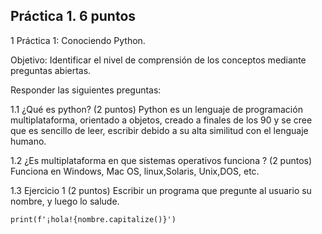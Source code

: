 ## Práctica 1. 6 puntos
1 Práctica 1: Conociendo Python.

Objetivo: Identificar el nivel de comprensión de los conceptos mediante preguntas
abiertas.

Responder las siguientes preguntas:

1.1 ¿Qué es python? (2 puntos)
Python es un lenguaje de programación multiplataforma, orientado a objetos, creado a finales de los 90 y se cree que es sencillo de leer, escribir debido a su alta similitud con el lenguaje humano.

1.2 ¿Es multiplataforma en que sistemas operativos funciona ? (2 puntos)
Funciona en Windows, Mac OS, linux,Solaris, Unix,DOS, etc.

1.3 Ejercicio 1 (2 puntos)
Escribir un programa que pregunte al usuario su nombre, y luego lo salude.

```nombre = input('Ingrese su nombre')
print(f'¡hola!{nombre.capitalize()}')


